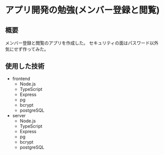 # アプリ開発の勉強(メンバー登録と閲覧)

## 概要

メンバー登録と閲覧のアプリを作成した。
セキュリティの面はパスワード以外気にせず作ってみた。

## 使用した技術

- frontend
  - Node.js
  - TypeScript
  - Express
  - pg
  - bcrypt
  - postgreSQL
- server
  - Node.js
  - TypeScript
  - Express
  - pg
  - bcrypt
  - postgreSQL
